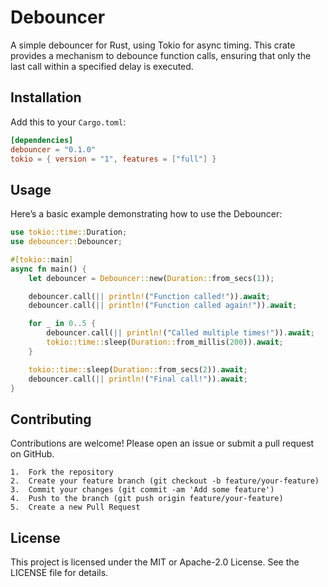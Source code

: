 # Debouncer

A simple debouncer for Rust, using Tokio for async timing. This crate provides a mechanism to debounce function calls, ensuring that only the last call within a specified delay is executed.

## Installation

Add this to your `Cargo.toml`:

```toml
[dependencies]
debouncer = "0.1.0"
tokio = { version = "1", features = ["full"] }
```

## Usage
Here’s a basic example demonstrating how to use the Debouncer:

```rust
use tokio::time::Duration;
use debouncer::Debouncer;

#[tokio::main]
async fn main() {
    let debouncer = Debouncer::new(Duration::from_secs(1));

    debouncer.call(|| println!("Function called!")).await;
    debouncer.call(|| println!("Function called again!")).await;

    for _ in 0..5 {
        debouncer.call(|| println!("Called multiple times!")).await;
        tokio::time::sleep(Duration::from_millis(200)).await;
    }

    tokio::time::sleep(Duration::from_secs(2)).await;
    debouncer.call(|| println!("Final call!")).await;
}
```

## Contributing

Contributions are welcome! Please open an issue or submit a pull request on GitHub.

	1.	Fork the repository
	2.	Create your feature branch (git checkout -b feature/your-feature)
	3.	Commit your changes (git commit -am 'Add some feature')
	4.	Push to the branch (git push origin feature/your-feature)
	5.	Create a new Pull Request

## License

This project is licensed under the MIT or Apache-2.0 License. See the LICENSE file for details.